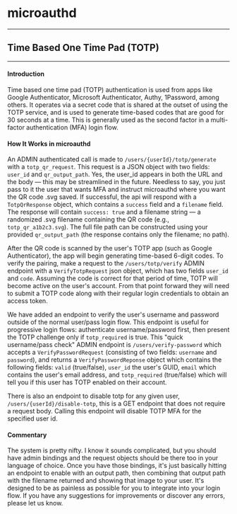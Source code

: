# microauthd
---
## Time Based One Time Pad (TOTP)
---

#### Introduction

Time based one time pad (TOTP) authentication is used from apps like Google Authenticator, Microsoft Authenticator, Authy, 1Password, among others. It operates via a secret code that is shared at the outset of using the TOTP service, and is used to generate time-based codes that are good for 30 seconds at a time. This is generally used as the second factor in a multi-factor authentication (MFA) login flow.

#### How It Works in microauthd

An ADMIN authenticated call is made to `/users/{userId}/totp/generate` with a `totp_qr_request`. This request is a JSON object with two fields: `user_id` and `qr_output_path`. Yes, the user_id appears in both the URL and the body — this may be streamlined in the future. Needless to say, you just pass to it the user that wants MFA and instruct microauthd where you want the QR code .svg saved. If successful, the api will respond with a `TotpQrResponse` object, which contains a `success` field and a `filename` field. The response will contain `success: true` and a filename string — a randomized .svg filename containing the QR code (e.g., `totp_qr_a1b2c3.svg`). The full file path can be constructed using your provided `qr_output_path` (the response contains only the filename; no path).

After the QR code is scanned by the user's TOTP app (such as Google Authenticator), the app will begin generating time-based 6-digit codes. To verify the pairing, make a request to the `/users/totp/verify` ADMIN endpoint with a `VerifyTotpRequest` json object, which has two fields `user_id` and `code`. Assuming the code is correct for that period of time, TOTP will become active on the user's account. From that point forward they will need to submit a TOTP code along with their regular login credentials to obtain an access token.

We have added an endpoint to verify the user's username and password outside of the normal user/pass login flow. This endpoint is useful for progressive login flows: authenticate username/password first, then present the TOTP challenge only if `totp_required` is true. This "quick username/pass check" ADMIN endpoint is `/users/verify-password` which accepts a `VerifyPasswordRequest` (consisting of two fields: `username` and `password`), and returns a `VerifyPasswordReponse` object which contains the following fields: `valid` (true/false), `user_id` the user's GUID, `email` which contains the user's email address, and `totp_required` (true/false) which will tell you if this user has TOTP enabled on their account.

There is also an endpoint to disable totp for any given user, `/users/{userId}/disable-totp`, this is a GET endpoint that does not require a request body. Calling this endpoint will disable TOTP MFA for the specified user id.

#### Commentary

The system is pretty nifty. I know it sounds complicated, but you should have admin bindings and the request objects should be there too in your language of choice. Once you have those bindings, it's just basically hitting an endpoint to enable with an output path, then combining that output path with the filename returned and showing that image to your user. It's designed to be as painless as possible for you to integrate into your login flow. If you have any suggestions for improvements or discover any errors, please let us know.